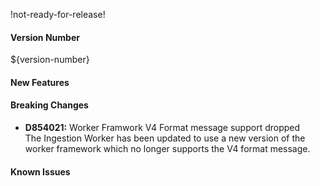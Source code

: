 !not-ready-for-release!

#### Version Number
${version-number}

#### New Features

#### Breaking Changes
- **D854021:** Worker Framwork V4 Format message support dropped  
  The Ingestion Worker has been updated to use a new version of the worker framework which no longer supports the V4 format message.

#### Known Issues
